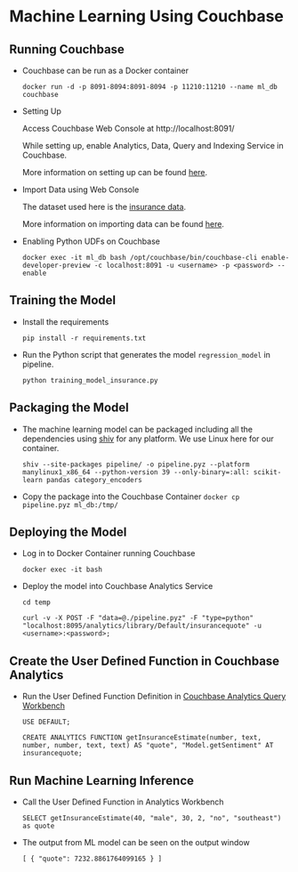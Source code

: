 # Machine Learning Using Couchbase

## Running Couchbase

- Couchbase can be run as a Docker container

  `docker run -d -p 8091-8094:8091-8094 -p 11210:11210 --name ml_db couchbase`

- Setting Up

  Access Couchbase Web Console at http://localhost:8091/

  While setting up, enable Analytics, Data, Query and Indexing Service in Couchbase.

  More information on setting up can be found [here](https://docs.couchbase.com/server/current/getting-started/do-a-quick-install.html).

- Import Data using Web Console

  The dataset used here is the [insurance data](https://github.com/stedy/Machine-Learning-with-R-datasets/blob/master/insurance.csv).

  More information on importing data can be found [here](https://docs.couchbase.com/server/current/manage/import-documents/import-documents.html).

- Enabling Python UDFs on Couchbase

  `docker exec -it ml_db bash /opt/couchbase/bin/couchbase-cli enable-developer-preview -c localhost:8091 -u <username> -p <password> --enable`

## Training the Model

- Install the requirements

  `pip install -r requirements.txt`

- Run the Python script that generates the model `regression_model` in pipeline.

  `python training_model_insurance.py`

## Packaging the Model

- The machine learning model can be packaged including all the dependencies using [shiv](https://github.com/linkedin/shiv) for any platform. We use Linux here for our container.

  `shiv --site-packages pipeline/ -o pipeline.pyz --platform manylinux1_x86_64 --python-version 39 --only-binary=:all: scikit-learn pandas category_encoders`

- Copy the package into the Couchbase Container
  `docker cp pipeline.pyz ml_db:/tmp/`

## Deploying the Model

- Log in to Docker Container running Couchbase

  `docker exec -it bash`

- Deploy the model into Couchbase Analytics Service

  `cd temp`

  `curl -v -X POST -F "data=@./pipeline.pyz" -F "type=python" "localhost:8095/analytics/library/Default/insurancequote" -u <username>:<password>;`

## Create the User Defined Function in Couchbase Analytics

- Run the User Defined Function Definition in [Couchbase Analytics Query Workbench](https://docs.couchbase.com/server/current/analytics/run-query.html)

  `USE DEFAULT;`

  `CREATE ANALYTICS FUNCTION getInsuranceEstimate(number, text, number, number, text, text) AS "quote", "Model.getSentiment" AT insurancequote;`

## Run Machine Learning Inference

- Call the User Defined Function in Analytics Workbench

  `SELECT getInsuranceEstimate(40, "male", 30, 2, "no", "southeast") as quote`

- The output from ML model can be seen on the output window

  `[ { "quote": 7232.8861764099165 } ]`
